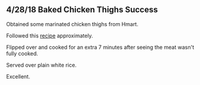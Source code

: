 ## 4/28/18 Baked Chicken Thighs Success

Obtained some marinated chicken thighs from Hmart.

Followed this [recipe](https://www.allrecipes.com/recipe/235153/easy-baked-chicken-thighs/) approximately.

Flipped over and cooked for an extra 7 minutes after seeing the meat wasn't fully cooked.

Served over plain white rice.

Excellent. 
